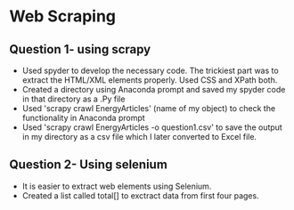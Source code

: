 # Web Scraping
## Question 1- using scrapy
* Used spyder to develop the necessary code. The trickiest part was to extract the HTML/XML elements properly. Used CSS and XPath both.
* Created a directory using Anaconda prompt and saved my spyder code in that directory as a .Py file
* Used 'scrapy crawl EnergyArticles' (name of my object) to check the functionality in Anaconda prompt
* Used 'scrapy crawl EnergyArticles -o question1.csv' to save the output in my directory as a csv file which I later converted to Excel file.

## Question 2- Using selenium
* It is easier to extract web elements using Selenium.
* Created a list called total[] to exctract data from first four pages.
